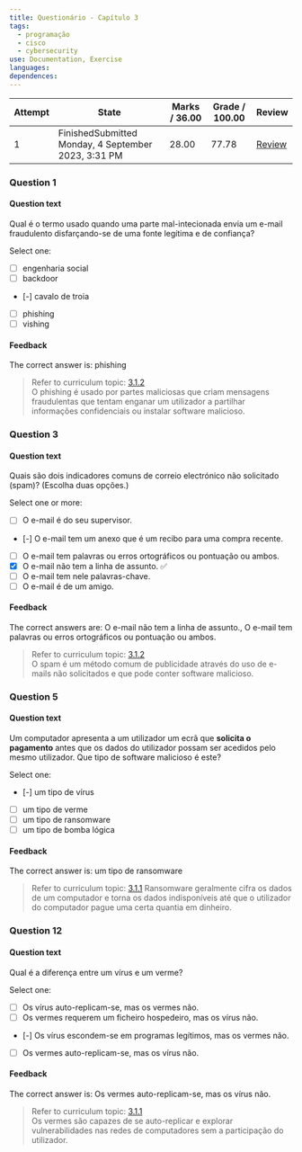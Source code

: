 ```yaml
---
title: Questionário - Capítulo 3
tags:
  - programação
  - cisco
  - cybersecurity
use: Documentation, Exercise
languages: 
dependences:
---
```


| Attempt | State                                               | Marks / 36.00 | Grade / 100.00 | Review                                                                                                                       |
| ------- | --------------------------------------------------- | ------------- | -------------- | ---------------------------------------------------------------------------------------------------------------------------- |
| 1       | FinishedSubmitted Monday, 4 September 2023, 3:31 PM | 28.00         | 77.78          | [Review](https://lms.netacad.com/mod/quiz/review.php?attempt=58063318&cmid=76596764 "Review your responses to this attempt") |

### Question 1

#### Question text

Qual é o termo usado quando uma parte mal-intecionada envia um e-mail fraudulento disfarçando-se de uma fonte legítima e de confiança?

Select one:
- [ ] engenharia social
- [ ] backdoor
- [-] cavalo de troia
- [ ] phishing
- [ ] vishing

#### Feedback

The correct answer is: phishing
> Refer to curriculum topic: [3.1.2](../../cap3.md#3123-phishing)  
> O phishing é usado por partes maliciosas que criam mensagens fraudulentas que tentam enganar um utilizador a partilhar informações confidenciais ou instalar software malicioso.

### Question 3

#### Question text

Quais são dois indicadores comuns de correio electrónico não solicitado (spam)? (Escolha duas opções.)

Select one or more:
- [ ] O e-mail é do seu supervisor.
- [-] O e-mail tem um anexo que é um recibo para uma compra recente.
- [ ] O e-mail tem palavras ou erros ortográficos ou pontuação ou ambos.
- [x] O e-mail não tem a linha de assunto. ✅
- [ ] O e-mail tem nele palavras-chave.
- [ ] O e-mail é de um amigo.

#### Feedback

The correct answers are: O e-mail não tem a linha de assunto., O e-mail tem palavras ou erros ortográficos ou pontuação ou ambos.
> Refer to curriculum topic: [3.1.2](../../cap3.md#3121-spam)  
> O spam é um método comum de publicidade através do uso de e-mails não solicitados e que pode conter software malicioso.

### Question 5

#### Question text

Um computador apresenta a um utilizador um ecrã que **solicita o pagamento** antes que os dados do utilizador possam ser acedidos pelo mesmo utilizador. Que tipo de software malicioso é este?

Select one:
- [-] um tipo de vírus
- [ ] um tipo de verme
- [ ] um tipo de ransomware
- [ ] um tipo de bomba lógica

#### Feedback

The correct answer is: um tipo de ransomware
> Refer to curriculum topic: [3.1.1](../../cap3.md#3114-ransomware) 
> Ransomware geralmente cifra os dados de um computador e torna os dados indisponíveis até que o utilizador do computador pague uma certa quantia em dinheiro.

### Question 12

#### Question text

Qual é a diferença entre um vírus e um verme?

Select one:
- [ ] Os vírus auto-replicam-se, mas os vermes não.
- [ ] Os vermes requerem um ficheiro hospedeiro, mas os vírus não.
- [-] Os vírus escondem-se em programas legítimos, mas os vermes não.
- [ ] Os vermes auto-replicam-se, mas os vírus não.

#### Feedback

The correct answer is: Os vermes auto-replicam-se, mas os vírus não.
> Refer to curriculum topic: [3.1.1](../../cap3.md#3112-vírus-worms-e-cavalos-de-tróia)  
> Os vermes são capazes de se auto-replicar e explorar vulnerabilidades nas redes de computadores sem a participação do utilizador.

